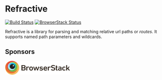 # Refractive
[![Build Status](https://travis-ci.org/jliuhtonen/refractive.svg?branch=master)](https://travis-ci.org/jliuhtonen/refractive)
[![BrowserStack Status](https://www.browserstack.com/automate/badge.svg?badge_key=eXBTdGVpbXNPVzVEUmN2ZTNtek0yQmpkbE9MSEcycCtsZVVpQndaekxXUT0tLTFmOG8zOCsxMkcveGdqZ09GVTJLQ1E9PQ==--e5ccc0fae8bb2d405736cb44bd3c587d3a802711)](https://www.browserstack.com)


Refractive is a library for parsing and matching relative url paths or _routes_. It supports named path parameters and wildcards.

## Sponsors

[![BrowserStack](/assets/browserstack.png)](https://www.browserstack.com)
